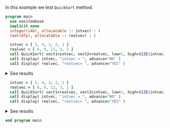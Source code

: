 In this example we test `QuickSort` method.

```fortran
program main
  use easifembase
  implicit none
  integer(i4b), allocatable :: intvec( : )
  real(dfp), allocatable :: realvec( : )
```

```fortran
  intvec = [ 5, 4, 3, 2, 1 ]
  realvec = [ 8, 9, 12, 3, 2 ]
  call QuickSort( vect1=intvec, vect2=realvec, low=1, high=SIZE(intvec) )
  call display( intvec, "intvec = ", advance="NO" )
  call display( realvec, "realvec= ", advance="YES" )
```

<details>
<summary>See results</summary>
<div>

```txt
intvec = ,  realvec= 
---------,  ---------
    1    ,    2.0000 
    2    ,    3.0000 
    3    ,   12.0000 
    4    ,    9.0000 
    5    ,    8.0000 
```

</div>
</details>

```fortran
  intvec = [ 5, 4, 3, 2, 1 ]
  realvec = [ 8, 9, 12, 3, 2 ]
  call QuickSort( vect1=realvec, vect2=intvec, low=1, high=SIZE(intvec) )
  call display( intvec, "intvec = ", advance="NO" )
  call display( realvec, "realvec= ", advance="YES" )
```

<details>
<summary>See results</summary>
<div>

```txt
intvec = ,  realvec= 
---------,  ---------
    1    ,    2.0000 
    2    ,    3.0000 
    5    ,    8.0000 
    4    ,    9.0000 
    3    ,   12.0000 
```

</div>
</details>

```fortran
end program main
```
